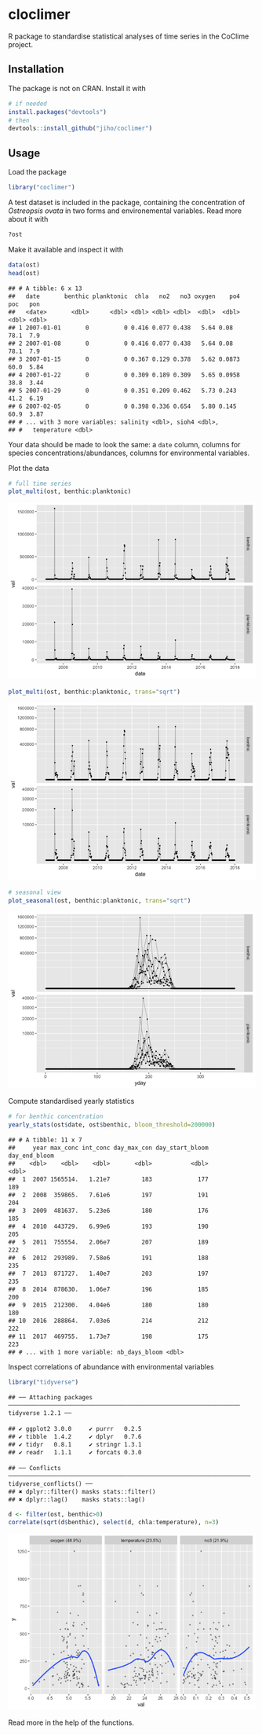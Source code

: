 cloclimer
=========

R package to standardise statistical analyses of time series in the
CoClime project.

Installation
------------

The package is not on CRAN. Install it with

``` r
# if needed
install.packages("devtools")
# then
devtools::install_github("jiho/coclimer")
```

Usage
-----

Load the package

``` r
library("coclimer")
```

A test dataset is included in the package, containing the concentration
of *Ostreopsis ovata* in two forms and environemental variables. Read
more about it with

``` r
?ost
```

Make it available and inspect it with

``` r
data(ost)
head(ost)
```

    ## # A tibble: 6 x 13
    ##   date       benthic planktonic  chla   no2   no3 oxygen    po4   poc   pon
    ##   <date>       <dbl>      <dbl> <dbl> <dbl> <dbl>  <dbl>  <dbl> <dbl> <dbl>
    ## 1 2007-01-01       0          0 0.416 0.077 0.438   5.64 0.08    78.1  7.9 
    ## 2 2007-01-08       0          0 0.416 0.077 0.438   5.64 0.08    78.1  7.9 
    ## 3 2007-01-15       0          0 0.367 0.129 0.378   5.62 0.0873  60.0  5.84
    ## 4 2007-01-22       0          0 0.309 0.189 0.309   5.65 0.0958  38.8  3.44
    ## 5 2007-01-29       0          0 0.351 0.209 0.462   5.73 0.243   41.2  6.19
    ## 6 2007-02-05       0          0 0.398 0.336 0.654   5.80 0.145   60.9  3.87
    ## # ... with 3 more variables: salinity <dbl>, sioh4 <dbl>,
    ## #   temperature <dbl>

Your data should be made to look the same: a `date` column, columns for
species concentrations/abundances, columns for environmental variables.

Plot the data

``` r
# full time series
plot_multi(ost, benthic:planktonic)
```

![](README_files/figure-markdown_github/plot-1.png)

``` r
plot_multi(ost, benthic:planktonic, trans="sqrt")
```

![](README_files/figure-markdown_github/plot-2.png)

``` r
# seasonal view
plot_seasonal(ost, benthic:planktonic, trans="sqrt")
```

![](README_files/figure-markdown_github/plot-3.png)

Compute standardised yearly statistics

``` r
# for benthic concentration
yearly_stats(ost$date, ost$benthic, bloom_threshold=200000)
```

    ## # A tibble: 11 x 7
    ##     year max_conc int_conc day_max_con day_start_bloom day_end_bloom
    ##    <dbl>    <dbl>    <dbl>       <dbl>           <dbl>         <dbl>
    ##  1  2007 1565514.   1.21e7         183             177           189
    ##  2  2008  359865.   7.61e6         197             191           204
    ##  3  2009  481637.   5.23e6         180             176           185
    ##  4  2010  443729.   6.99e6         193             190           205
    ##  5  2011  755554.   2.06e7         207             189           222
    ##  6  2012  293989.   7.58e6         191             188           235
    ##  7  2013  871727.   1.40e7         203             197           235
    ##  8  2014  878630.   1.06e7         196             185           200
    ##  9  2015  212300.   4.04e6         180             180           180
    ## 10  2016  288864.   7.03e6         214             212           222
    ## 11  2017  469755.   1.73e7         198             175           223
    ## # ... with 1 more variable: nb_days_bloom <dbl>

Inspect correlations of abundance with environmental variables

``` r
library("tidyverse")
```

    ## ── Attaching packages ────────────────────────────────────────────────────────────────── tidyverse 1.2.1 ──

    ## ✔ ggplot2 3.0.0     ✔ purrr   0.2.5
    ## ✔ tibble  1.4.2     ✔ dplyr   0.7.6
    ## ✔ tidyr   0.8.1     ✔ stringr 1.3.1
    ## ✔ readr   1.1.1     ✔ forcats 0.3.0

    ## ── Conflicts ───────────────────────────────────────────────────────────────────── tidyverse_conflicts() ──
    ## ✖ dplyr::filter() masks stats::filter()
    ## ✖ dplyr::lag()    masks stats::lag()

``` r
d <- filter(ost, benthic>0)
correlate(sqrt(d$benthic), select(d, chla:temperature), n=3)
```

![](README_files/figure-markdown_github/corr-1.png)

Read more in the help of the functions.
